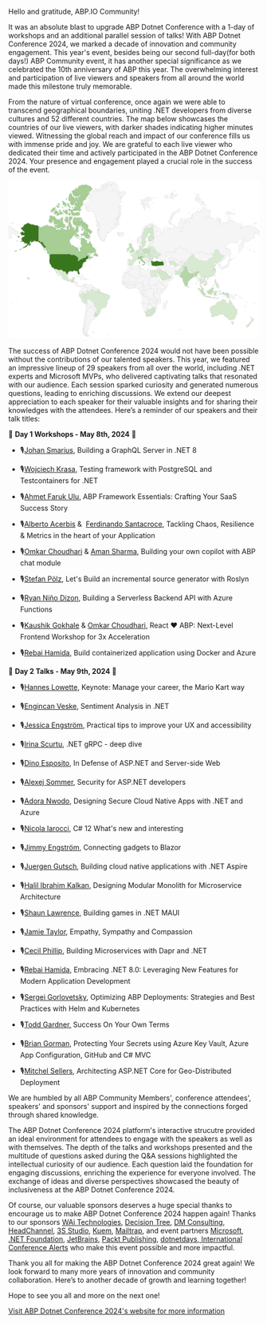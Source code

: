 Hello and gratitude, ABP.IO Community!



It was an absolute blast to upgrade ABP Dotnet Conference with a 1-day of workshops and an additional parallel session of talks! With ABP Dotnet Conference 2024, we marked a decade of innovation and community engagement. This year's event, besides being our second full-day(for both days!) ABP Community event, it has another special significance as we celebrated the 10th anniversary of ABP this year. The overwhelming interest and participation of live viewers and speakers from all around the world made this milestone truly memorable. 



From the nature of virtual conference, once again we were able to transcend geographical boundaries, uniting .NET developers from diverse cultures and 52 different countries. The map below showcases the countries of our live viewers, with darker shades indicating higher minutes viewed. Witnessing the global reach and impact of our conference fills us with immense pride and joy. We are grateful to each live viewer who dedicated their time and actively participated in the ABP Dotnet Conference 2024. Your presence and engagement played a crucial role in the success of the event.



![Live Viewers Map](Screenshot-2024-05-13-at-20-18-36.png)



The success of ABP Dotnet Conference 2024 would not have been possible without the contributions of our talented speakers. This year, we featured an impressive lineup of 29 speakers from all over the world, including .NET experts and Microsoft MVPs, who delivered captivating talks that resonated with our audience. Each session sparked curiosity and generated numerous questions, leading to enriching discussions. We extend our deepest appreciation to each speaker for their valuable insights and for sharing their knowledges with the attendees. Here’s a reminder of our speakers and their talk titles:



📌 **Day 1 Workshops - May 8th, 2024** 📌



* 🎙️[Johan Smarius](https://abp.io/conference/2024/speakers/johan-smarius), Building a GraphQL Server in .NET 8

* 🎙️[Wojciech Krasa](https://abp.io/conference/2024/speakers/wojciech-krasa), Testing framework with PostgreSQL and Testcontainers for .NET

* 🎙️[Ahmet Faruk Ulu](https://abp.io/conference/2024/speakers/ahmet-faruk-ulu), ABP Framework Essentials: Crafting Your SaaS Success Story 

* 🎙️[Alberto Acerbis](https://abp.io/conference/2024/speakers/alberto-acerbis) &  [Ferdinando Santacroce](https://abp.io/conference/2024/speakers/ferdinando-santacroce), Tackling Chaos, Resilience & Metrics in the heart of your Application

* 🎙️[Omkar Choudhari](https://abp.io/conference/2024/speakers/omkar-choudhari) & [Aman Sharma](https://abp.io/conference/2024/speakers/aman-sharma), Building your own copilot with ABP chat module

* 🎙️[Stefan Pölz](https://abp.io/conference/2024/speakers/stefan-polz), Let's Build an incremental source generator with Roslyn

* 🎙️[Ryan Niño Dizon](https://abp.io/conference/2024/speakers/ryan-nino-dizon), Building a Serverless Backend API with Azure Functions

* 🎙️[Kaushik Gokhale](https://abp.io/conference/2024/speakers/kaushik-gokhale) & [Omkar Choudhari](https://abp.io/conference/2024/speakers/omkar-choudhari), React ♥ ABP: Next-Level Frontend Workshop for 3x Acceleration

* 🎙️[Rebai Hamida](https://abp.io/conference/2024/speakers/rebai-hamida), Build containerized application using Docker and Azure







📌 **Day 2 Talks - May 9th, 2024** 📌



* 🎙️[Hannes Lowette](https://abp.io/conference/2024/speakers/hannes-lowette), Keynote: Manage your career, the Mario Kart way

* 🎙️[Engincan Veske](https://abp.io/conference/2024/speakers/engincan-veske), Sentiment Analysis in .NET

* 🎙️[Jessica Engström](https://abp.io/conference/2024/speakers/jessica-engstrom), Practical tips to improve your UX and accessibility

* 🎙️[Irina Scurtu](https://abp.io/conference/2024/speakers/irina-scurtu), .NET gRPC - deep dive

* 🎙️[Dino Esposito](https://abp.io/conference/2024/speakers/dino-esposito), In Defense of ASP.NET and Server-side Web

* 🎙️[Alexej Sommer](https://abp.io/conference/2024/speakers/alexej-sommer), Security for ASP.NET developers

* 🎙️[Adora Nwodo](https://abp.io/conference/2024/speakers/adora-nwodo), Designing Secure Cloud Native Apps with .NET and Azure

* 🎙️[Nicola Iarocci](https://abp.io/conference/2024/speakers/nicola-iarocci), C# 12 What's new and interesting

* 🎙️[Jimmy Engström](https://abp.io/conference/2024/speakers/jimmy-engstrom), Connecting gadgets to Blazor

* 🎙️[Juergen Gutsch](https://abp.io/conference/2024/speakers/juergen-gutsch), Building cloud native applications with .NET Aspire

* 🎙️[Halil Ibrahim Kalkan](https://abp.io/conference/2024/speakers/halil-ibrahim-kalkan), Designing Modular Monolith for Microservice Architecture

* 🎙️[Shaun Lawrence](https://abp.io/conference/2024/speakers/shaun-lawrance), Building games in .NET MAUI

* 🎙️[Jamie Taylor](https://abp.io/conference/2024/speakers/jamie-taylor), Empathy, Sympathy and Compassion

* 🎙️[Cecil Phillip](https://abp.io/conference/2024/speakers/cecil-phillip), Building Microservices with Dapr and .NET

* 🎙️[Rebai Hamida](https://abp.io/conference/2024/speakers/rebai-hamida), Embracing .NET 8.0: Leveraging New Features for Modern Application Development

* 🎙️[Sergei Gorlovetsky](https://abp.io/conference/2024/speakers/sergei-gorlovetsky), Optimizing ABP Deployments: Strategies and Best Practices with Helm and Kubernetes

* 🎙️[Todd Gardner,](https://abp.io/conference/2024/speakers/todd-gardner) Success On Your Own Terms

* 🎙️[Brian Gorman](https://abp.io/conference/2024/speakers/brian-gorman), Protecting Your Secrets using Azure Key Vault, Azure App Configuration, GitHub and C# MVC

* 🎙️[Mitchel Sellers](https://abp.io/conference/2024/speakers/mitchel-sellers), Architecting ASP.NET Core for Geo-Distributed Deployment



 We are humbled by all ABP Community Members', conference attendees', speakers' and sponsors' support and inspired by the connections forged through shared knowledge.



The  ABP Dotnet Conference 2024 platform's interactive strucutre provided an ideal environment for attendees to engage with the speakers as well as with themselves. The depth of the talks and workshops presented and the multitude of questions asked during the Q&A sessions highlighted the intellectual curiosity of our audience. Each question laid the foundation for engaging discussions, enriching the experience for everyone involved. The exchange of ideas and diverse perspectives showcased the beauty of inclusiveness at the ABP Dotnet Conference 2024.



Of course, our valuable sponsors deserves a huge special thanks to encourage us to make ABP Dotnet Conference 2024 happen again! Thanks to our sponsors [WAi Technologies](https://waiin.com/), [Decision Tree](https://decisiontree.tech/), [DM Consulting](https://www.dmconsulting.it/en/), [HeadChannel](https://headchannel.co.uk/blog/community-abp.10-posts-submit/), [3S Studio](https://3sstudio.com/), [Kuem](https://www.kuem.si/en/), [Mailtrap](https://mailtrap.io/), and event partners [Microsoft](https://www.microsoft.com/), [.NET Foundation](https://dotnetfoundation.org/), [JetBrains](https://www.jetbrains.com/), [Packt Publishing](https://www.packtpub.com/), [dotnetdays](https://dotnetdays.ro/),[ International Conference Alerts](https://internationalconferencealerts.com/) who make this event possible and more impactful.



Thank you all for making the ABP Dotnet Conference 2024 great again! We look forward to many more years of innovation and community collaboration. Here’s to another decade of growth and learning together!



Hope to see you all and more on the next one!



[Visit ABP Dotnet Conference 2024's website for more information](https://abp.io/conference/2024)